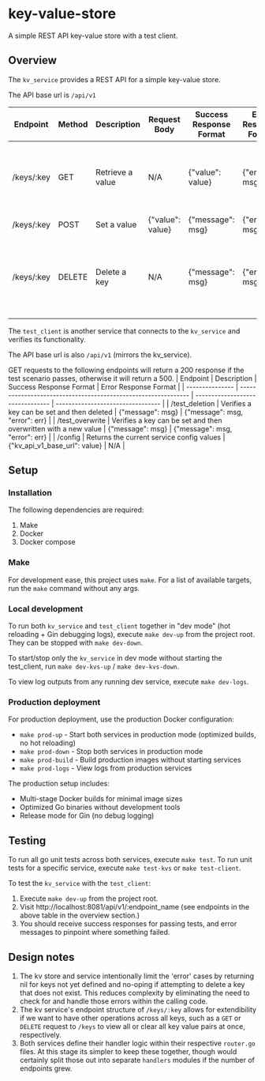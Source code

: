# key-value-store

A simple REST API key-value store with a test client.

## Overview

The `kv_service` provides a REST API for a simple key-value store.

The API base url is `/api/v1`

| Endpoint   | Method | Description      | Request Body     | Success Response Format | Error Response Format | Notes                                                 |
| ---------- | ------ | ---------------- | ---------------- | ----------------------- | --------------------- | ----------------------------------------------------- |
| /keys/:key | GET    | Retrieve a value | N/A              | {"value": value}        | {"error": msg}        | Returns a `null` value response for keys not found    |
| /keys/:key | POST   | Set a value      | {"value": value} | {"message": msg}        | {"error": msg}        |                                                       |
| /keys/:key | DELETE | Delete a key     | N/A              | {"message": msg}        | {"error": msg}        | Returns a success response even for non-existent keys |

The `test_client` is another service that connects to the `kv_service` and verifies its functionality.

The API base url is also `/api/v1` (mirrors the kv_service).

GET requests to the following endpoints will return a 200 response if the test scenario passes, otherwise it will return a 500.
| Endpoint | Description | Success Response Format | Error Response Format |
| --------------- | -------------------------------------------------------------- | -------------------------------- | --------------------------------- |
| /test_deletion | Verifies a key can be set and then deleted | {"message": msg} | {"message": msg, "error": err} |
| /test_overwrite | Verifies a key can be set and then overwritten with a new value | {"message": msg} | {"message": msg, "error": err} |
| /config | Returns the current service config values | {"kv_api_v1_base_url": value} | N/A |

## Setup

### Installation

The following dependencies are required:

1. Make
2. Docker
3. Docker compose

### Make

For development ease, this project uses `make`. For a list of available targets, run the `make` command without any args.

### Local development

To run both `kv_service` and `test_client` together in "dev mode" (hot reloading + Gin debugging logs), execute `make dev-up` from the project root. They can be stopped with `make dev-down`.

To start/stop only the `kv_service` in dev mode without starting the test_client, run `make dev-kvs-up` / `make dev-kvs-down`.

To view log outputs from any running dev service, execute `make dev-logs`.

### Production deployment

For production deployment, use the production Docker configuration:

- `make prod-up` - Start both services in production mode (optimized builds, no hot reloading)
- `make prod-down` - Stop both services in production mode
- `make prod-build` - Build production images without starting services
- `make prod-logs` - View logs from production services

The production setup includes:

- Multi-stage Docker builds for minimal image sizes
- Optimized Go binaries without development tools
- Release mode for Gin (no debug logging)

## Testing

To run all go unit tests across both services, execute `make test`.
To run unit tests for a specific service, execute `make test-kvs` or `make test-client`.

To test the `kv_service` with the `test_client`:

1. Execute `make dev-up` from the project root.
2. Visit http://localhost:8081/api/v1/:endpoint_name (see endpoints in the above table in the overview section.)
3. You should receive success responses for passing tests, and error messages to pinpoint where something failed.

## Design notes

1. The kv store and service intentionally limit the 'error' cases by returning nil for keys not yet defined and no-oping if attempting to delete a key that does not exist. This reduces complexity by eliminating the need to check for and handle those errors within the calling code.
2. The kv service's endpoint structure of `/keys/:key` allows for extendibility if we want to have other operations across all keys, such as a `GET` or `DELETE` request to `/keys` to view all or clear all key value pairs at once, respectively.
3. Both services define their handler logic within their respective `router.go` files. At this stage its simpler to keep these together, though would certainly split those out into separate `handlers` modules if the number of endpoints grew.
